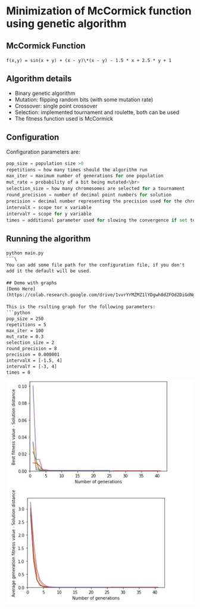 # Minimization of McCormick function using genetic algorithm

## McCormick Function
`f(x,y) = sin(x + y) + (x - y)\*(x - y) - 1.5 * x + 2.5 * y + 1`  

## Algorithm details
- Binary genetic algorithm
- Mutation: flipping random bits (with some mutation rate)
- Crossover: single point crossover
- Selection: implemented tournament and roulette, both can be used
- The fitness function used is McCormick  

## Configuration
Configuration parameters are:
```python
pop_size = population size >0
repetitions = how many times should the algorithm run
max_iter = maximum number of generations for one population
mut_rate = probability of a bit being mutated<\br>
selection_size = how many chromosomes are selected for a tournament
round_precision = number of decimal point numbers for solution
precision = decimal number representing the precision used for the chromosomes
intervalX = scope tor x variable
intervalY = scope for y variable
times = additional parameter used for slowing the convergence if set to >0, if =0 it is not used
```

## Running the algorithm
```shell
python main.py
```\
You can add some file path for the configuration file, if you don't add it the default will be used.

## Demo with graphs
[Demo Here](https://colab.research.google.com/drive/1vvrYrMZMZ1lYDgwh8dZFOd2DiGdNgYrS)

This is the rsulting graph for the following parameters:
```python
pop_size = 250
repetitions = 5
max_iter = 100
mut_rate = 0.3
selection_size = 2
round_precision = 8
precision = 0.000001
intervalX = [-1.5, 4]
intervalY = [-3, 4]
times = 0
```

![Resulting graphs](https://github.com/dmandic17/binary-genetic-algorithm-function-minimization/blob/master/graphs.JPG)


